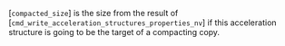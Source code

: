 [`compacted_size`] is the size from the result of
[`cmd_write_acceleration_structures_properties_nv`] if this acceleration
structure is going to be the target of a compacting copy.